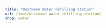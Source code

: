 ```yaml
---
title: "Westwave Water Refilling Station"
url: /imus/westwave-water-refilling-station/
shop: water
---
```

